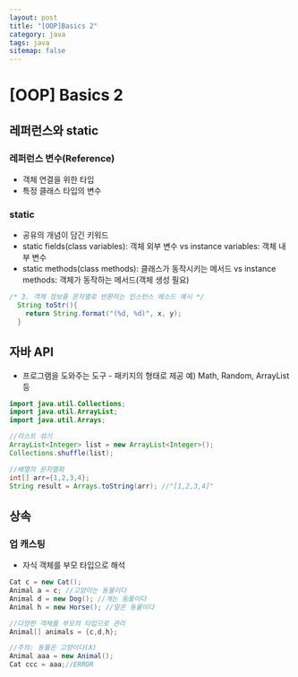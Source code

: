 ```yaml
---
layout: post
title: "[OOP]Basics 2"
category: java
tags: java
sitemap: false
---
```

# [OOP] Basics 2

## 레퍼런스와 static

### 레퍼런스 변수(Reference)

- 객체 연결을 위한 타입
- 특정 클래스 타입의 변수

### static

- 공유의 개념이 담긴 키워드
- static fields(class variables): 객체 외부 변수 vs instance variables: 객체 내부 변수
- static methods(class methods): 클래스가 동작시키는 메서드 vs instance methods: 객체가 동작하는 메서드(객체 생성 필요)

```java
/* 3. 객체 정보를 문자열로 반환하는 인스턴스 메소드 예시 */
  String toStr(){
    return String.format("(%d, %d)", x, y);
  }
```

## 자바 API

- 프로그램을 도와주는 도구 - 패키지의 형태로 제공 예) Math, Random, ArrayList 등

```java
import java.util.Collections;
import java.util.ArrayList;
import java.util.Arrays;

//리스트 섞기
ArrayList<Integer> list = new ArrayList<Integer>();
Collections.shuffle(list);

//배열의 문자열화
int[] arr={1,2,3,4};
String result = Arrays.toString(arr); //"[1,2,3,4]"
```

## 상속

### 업 캐스팅

- 자식 객체를 부모 타입으로 해석

```java
Cat c = new Cat();
Animal a = c; //고양이는 동물이다
Animal d = new Dog(); //개는 동물이다
Animal h = new Horse(); //말은 동물이다

//다양한 객체를 부모의 타입으로 관리
Animal[] animals = {c,d,h};

//주의: 동물은 고양이다(X)
Animal aaa = new Animal();
Cat ccc = aaa;//ERROR
```